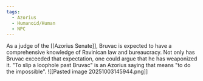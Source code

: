```yaml
---
tags:
  - Azorius
  - Humanoid/Human
  - NPC
---
```

As a judge of the [[Azorius Senate]], Bruvac is expected to have a comprehensive knowledge of Ravinican law and bureaucracy. Not only has Bruvac exceeded that expectation, one could argue that he has weaponized it. "To slip a loophole past Bruvac" is an Azorius saying that means "to do the impossible".
![[Pasted image 20251003145944.png]]